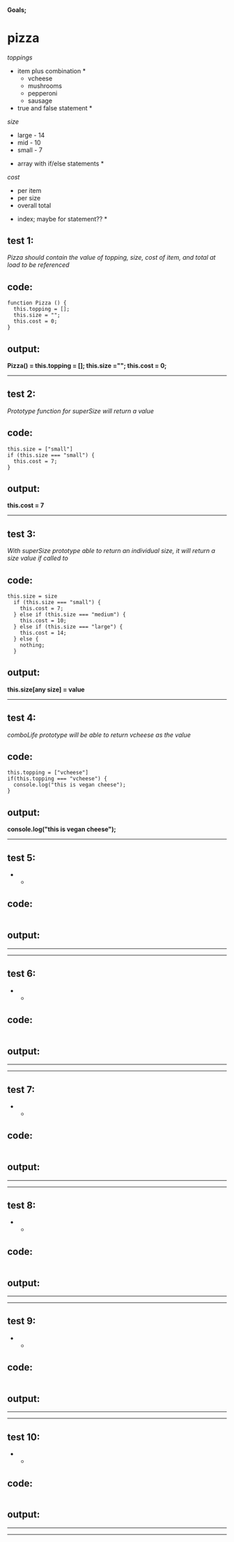 #### Goals;
# pizza
_toppings_
  * item plus combination *
      + vcheese 
      + mushrooms
      + pepperoni
      + sausage
  * true and false statement *

_size_
  + large - 14 
  + mid - 10 
  + small - 7
  * array with if/else statements *

_cost_
  + per item 
  + per size 
  + overall total 
  * index; maybe for statement?? *

## test 1:
*_Pizza_ should contain the value of topping, size, cost of item, and total at load to be referenced*
## code:
```
function Pizza () {
  this.topping = [];
  this.size = "";
  this.cost = 0;
}
```
## output:
**Pizza() = this.topping = []; this.size =""; this.cost = 0;**
___

## test 2:
*Prototype function for superSize will return a value*
## code:
```
this.size = ["small"]
if (this.size === "small") {
  this.cost = 7;
}
```
## output: 
**this.cost = 7**
___

## test 3:
*With superSize prototype able to return an individual size, it will return a size value if called to*
## code:
```
this.size = size
  if (this.size === "small") {
    this.cost = 7;
  } else if (this.size === "medium") {
    this.cost = 10;
  } else if (this.size === "large") {
    this.cost = 14;
  } else {
    nothing;
  }
```
## output:
**this.size[any size] = value**
___

## test 4:
*comboLife prototype will be able to return vcheese as the value*
## code:
```
this.topping = ["vcheese"]
if(this.topping === "vcheese") {
  console.log("this is vegan cheese");
}
```
## output:
**console.log("this is vegan cheese");**
___

## test 5:
*   *
## code:
```

```
## output:
**    **
___

## test 6:
*   *
## code:
```

```
## output:
**    **
___

## test 7:
*   *
## code:
```

```
## output:
**    **
___

## test 8:
*   *
## code:
```

```
## output:
**    **
___

## test 9:
*   *
## code:
```

```
## output:
**    **
___

## test 10:
*   *
## code:
```

```
## output:
**    **
___

